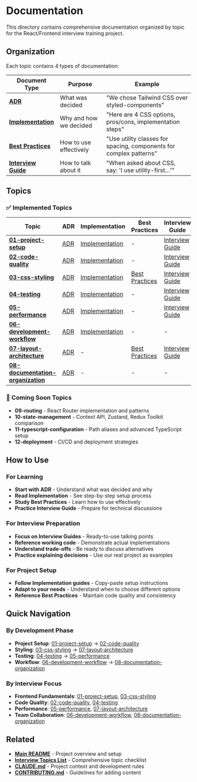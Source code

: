 # Documentation

This directory contains comprehensive documentation organized by topic for the React/Frontend interview training project.

## Organization

Each topic contains 4 types of documentation:

| Document Type | Purpose | Example |
|---------------|---------|---------|
| **[ADR](01-project-setup/adr.md)** | What was decided | "We chose Tailwind CSS over styled-components" |
| **[Implementation](01-project-setup/implementation.md)** | Why and how we decided | "Here are 4 CSS options, pros/cons, implementation steps" |
| **[Best Practices](03-css-styling/best-practices.md)** | How to use effectively | "Use utility classes for spacing, components for complex patterns" |
| **[Interview Guide](01-project-setup/interview-guide.md)** | How to talk about it | "When asked about CSS, say: 'I use utility-first...'" |

## Topics

### ✅ Implemented Topics

| Topic | ADR | Implementation | Best Practices | Interview Guide |
|-------|-----|----------------|----------------|-----------------|
| **[01-project-setup](01-project-setup/)** | [ADR](01-project-setup/adr.md) | [Implementation](01-project-setup/implementation.md) | - | [Interview Guide](01-project-setup/interview-guide.md) |
| **[02-code-quality](02-code-quality/)** | [ADR](02-code-quality/adr.md) | [Implementation](02-code-quality/implementation.md) | - | [Interview Guide](02-code-quality/interview-guide.md) |
| **[03-css-styling](03-css-styling/)** | [ADR](03-css-styling/adr.md) | [Implementation](03-css-styling/implementation.md) | [Best Practices](03-css-styling/best-practices.md) | [Interview Guide](03-css-styling/interview-guide.md) |
| **[04-testing](04-testing/)** | [ADR](04-testing/adr.md) | [Implementation](04-testing/implementation.md) | - | [Interview Guide](04-testing/interview-guide.md) |
| **[05-performance](05-performance/)** | [ADR](05-performance/adr.md) | [Implementation](05-performance/implementation.md) | - | [Interview Guide](05-performance/interview-guide.md) |
| **[06-development-workflow](06-development-workflow/)** | [ADR](06-development-workflow/adr.md) | [Implementation](06-development-workflow/implementation.md) | - | - |
| **[07-layout-architecture](07-layout-architecture/)** | [ADR](07-layout-architecture/adr.md) | - | [Best Practices](07-layout-architecture/best-practices.md) | [Interview Guide](07-layout-architecture/interview-guide.md) |
| **[08-documentation-organization](08-documentation-organization/)** | [ADR](08-documentation-organization/adr.md) | - | - | - |

### 🚧 Coming Soon Topics

- **09-routing** - React Router implementation and patterns
- **10-state-management** - Context API, Zustand, Redux Toolkit comparison
- **11-typescript-configuration** - Path aliases and advanced TypeScript setup
- **12-deployment** - CI/CD and deployment strategies

## How to Use

### For Learning
- **Start with ADR** - Understand what was decided and why
- **Read Implementation** - See step-by-step setup process
- **Study Best Practices** - Learn how to use effectively
- **Practice Interview Guide** - Prepare for technical discussions

### For Interview Preparation
- **Focus on Interview Guides** - Ready-to-use talking points
- **Reference working code** - Demonstrate actual implementations
- **Understand trade-offs** - Be ready to discuss alternatives
- **Practice explaining decisions** - Use our real project as examples

### For Project Setup
- **Follow Implementation guides** - Copy-paste setup instructions
- **Adapt to your needs** - Understand when to choose different options
- **Reference Best Practices** - Maintain code quality and consistency

## Quick Navigation

### By Development Phase
- **Project Setup**: [01-project-setup](01-project-setup/) → [02-code-quality](02-code-quality/)
- **Styling**: [03-css-styling](03-css-styling/) → [07-layout-architecture](07-layout-architecture/)
- **Testing**: [04-testing](04-testing/) → [05-performance](05-performance/)
- **Workflow**: [06-development-workflow](06-development-workflow/) → [08-documentation-organization](08-documentation-organization/)

### By Interview Focus
- **Frontend Fundamentals**: [01-project-setup](01-project-setup/), [03-css-styling](03-css-styling/)
- **Code Quality**: [02-code-quality](02-code-quality/), [04-testing](04-testing/)
- **Performance**: [05-performance](05-performance/), [07-layout-architecture](07-layout-architecture/)
- **Team Collaboration**: [06-development-workflow](06-development-workflow/), [08-documentation-organization](08-documentation-organization/)

## Related
- **[Main README](../README.md)** - Project overview and setup
- **[Interview Topics List](../interview-topics.md)** - Comprehensive topic checklist
- **[CLAUDE.md](../CLAUDE.md)** - Project context and development rules
- **[CONTRIBUTING.md](../CONTRIBUTING.md)** - Guidelines for adding content